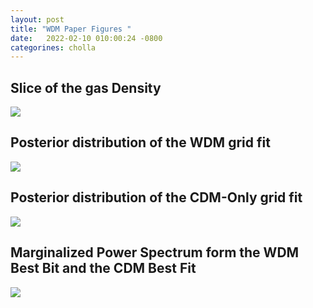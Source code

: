 ```yaml
---
layout: post
title: "WDM Paper Figures "
date:   2022-02-10 010:00:24 -0800
categorines: cholla
---
```



## Slice of the gas Density
<img src="{{ site.url }}assets/images/wdm_paper/slice_wdm.png">

## Posterior distribution of the WDM grid fit 
<img src="{{ site.url }}assets/images/wdm_paper/corner_wdm.png">


## Posterior distribution of the CDM-Only grid fit 
<img src="{{ site.url }}assets/images/wdm_paper/corner_cdm.png">

## Marginalized Power Spectrum form the WDM Best Bit and the CDM Best Fit
<img src="{{ site.url }}assets/images/wdm_paper/flux_ps_wdm.png">

